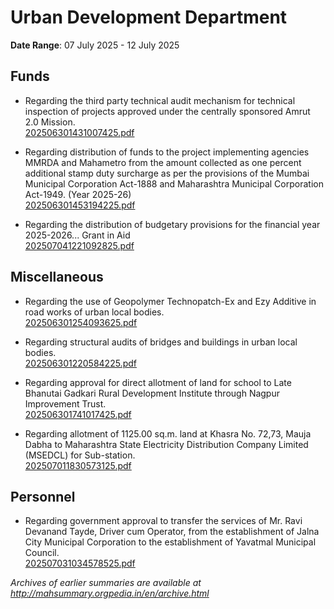# Urban Development Department

**Date Range**: 07 July 2025 - 12 July 2025


## Funds
- Regarding the third party technical audit mechanism for technical inspection of projects approved under the centrally sponsored Amrut 2.0 Mission.\
  [202506301431007425.pdf](https://gr.maharashtra.gov.in/Site/Upload/Government%20Resolutions/English/202506301431007425.pdf)

- Regarding distribution of funds to the project implementing agencies MMRDA and Mahametro from the amount collected as one percent additional stamp duty surcharge as per the provisions of the Mumbai Municipal Corporation Act-1888 and Maharashtra Municipal Corporation Act-1949. (Year 2025-26)\
  [202506301453194225.pdf](https://gr.maharashtra.gov.in/Site/Upload/Government%20Resolutions/English/202506301453194225.pdf)

- Regarding the distribution of budgetary provisions for the financial year 2025-2026... Grant in Aid\
  [202507041221092825.pdf](https://gr.maharashtra.gov.in/Site/Upload/Government%20Resolutions/English/202507041221092825.pdf)

## Miscellaneous
- Regarding the use of Geopolymer Technopatch-Ex and Ezy Additive in road works of urban local bodies.\
  [202506301254093625.pdf](https://gr.maharashtra.gov.in/Site/Upload/Government%20Resolutions/English/202506301254093625.pdf)

- Regarding structural audits of bridges and buildings in urban local bodies.\
  [202506301220584225.pdf](https://gr.maharashtra.gov.in/Site/Upload/Government%20Resolutions/English/202506301220584225.pdf)

- Regarding approval for direct allotment of land for school to Late Bhanutai Gadkari Rural Development Institute through Nagpur Improvement Trust.\
  [202506301741017425.pdf](https://gr.maharashtra.gov.in/Site/Upload/Government%20Resolutions/English/202506301741017425.pdf)

- Regarding allotment of 1125.00 sq.m. land at Khasra No. 72,73, Mauja Dabha to Maharashtra State Electricity Distribution Company Limited (MSEDCL) for Sub-station.\
  [202507011830573125.pdf](https://gr.maharashtra.gov.in/Site/Upload/Government%20Resolutions/English/202507011830573125.pdf)

## Personnel
- Regarding government approval to transfer the services of Mr. Ravi Devanand Tayde, Driver cum Operator, from the establishment of Jalna City Municipal Corporation to the establishment of Yavatmal Municipal Council.\
  [202507031034578525.pdf](https://gr.maharashtra.gov.in/Site/Upload/Government%20Resolutions/English/202507031034578525.pdf)


*Archives of earlier summaries are available at http://mahsummary.orgpedia.in/en/archive.html*